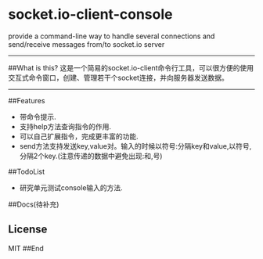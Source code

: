 socket.io-client-console
========================

provide a command-line way to handle several connections and send/receive messages from/to socket.io server

<hr/>
##What is this?
这是一个简易的socket.io-client命令行工具，可以很方便的使用交互式命令窗口，创建、管理若干个socket连接，并向服务器发送数据。
<hr/>



##Features
<ul>
 <li>带命令提示.</li>
 <li>支持help方法查询指令的作用.</li>
 <li>可以自己扩展指令，完成更丰富的功能.</li>
 <li>send方法支持发送key,value对。输入的时候以符号:分隔key和value,以符号,分隔2个key.(注意传递的数据中避免出现:和,号)</li>
 </ul>



##TodoList
<ul>
<li>研究单元测试console输入的方法.</li>
</ul>


##Docs(待补充)


## License

MIT
##End
